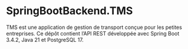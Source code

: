 # SpringBootBackend.TMS
TMS est une application de gestion de transport conçue pour les petites entreprises. Ce dépôt contient l’API REST développée avec Spring Boot 3.4.2, Java 21 et PostgreSQL 17. 
